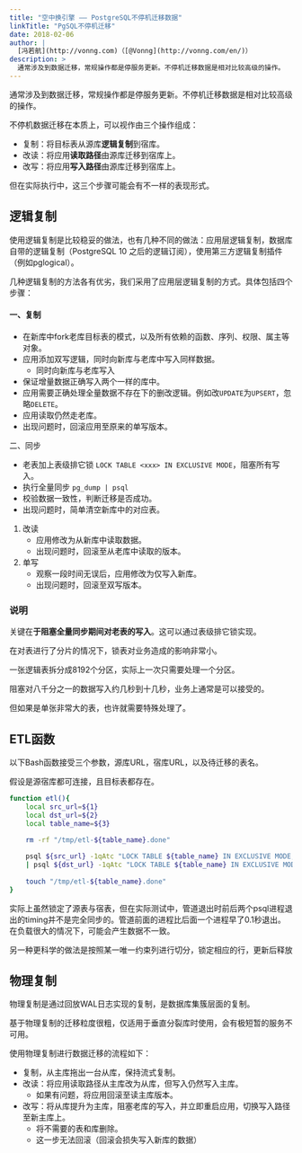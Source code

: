 ```yaml
---
title: "空中换引擎 —— PostgreSQL不停机迁移数据"
linkTitle: "PgSQL不停机迁移"
date: 2018-02-06
author: |
  [冯若航](http://vonng.com)（[@Vonng](http://vonng.com/en/)）
description: >
  通常涉及到数据迁移，常规操作都是停服务更新。不停机迁移数据是相对比较高级的操作。
---
```




通常涉及到数据迁移，常规操作都是停服务更新。不停机迁移数据是相对比较高级的操作。

不停机数据迁移在本质上，可以视作由三个操作组成：

* 复制：将目标表从源库**逻辑复制**到宿库。
* 改读：将应用**读取路径**由源库迁移到宿库上。
* 改写：将应用**写入路径**由源库迁移到宿库上。

但在实际执行中，这三个步骤可能会有不一样的表现形式。



## 逻辑复制

使用逻辑复制是比较稳妥的做法，也有几种不同的做法：应用层逻辑复制，数据库自带的逻辑复制（PostgreSQL 10 之后的逻辑订阅），使用第三方逻辑复制插件（例如pglogical）。

几种逻辑复制的方法各有优劣，我们采用了应用层逻辑复制的方式。具体包括四个步骤：

#### 一、复制

- 在新库中fork老库目标表的模式，以及所有依赖的函数、序列、权限、属主等对象。
- 应用添加双写逻辑，同时向新库与老库中写入同样数据。
  - 同时向新库与老库写入
- 保证增量数据正确写入两个一样的库中。
- 应用需要正确处理全量数据不存在下的删改逻辑。例如改`UPDATE`为`UPSERT`，忽略`DELETE`。
- 应用读取仍然走老库。
- 出现问题时，回滚应用至原来的单写版本。

二、同步

- 老表加上表级排它锁 `LOCK TABLE <xxx> IN EXCLUSIVE MODE`，阻塞所有写入。
- 执行全量同步 `pg_dump | psql`
- 校验数据一致性，判断迁移是否成功。
- 出现问题时，简单清空新库中的对应表。

1. 改读
   - 应用修改为从新库中读取数据。
   - 出现问题时，回滚至从老库中读取的版本。
2. 单写
   - 观察一段时间无误后，应用修改为仅写入新库。
   - 出现问题时，回滚至双写版本。

### 说明

关键在**于阻塞全量同步期间对老表的写入**。这可以通过表级排它锁实现。


在对表进行了分片的情况下，锁表对业务造成的影响非常小。

一张逻辑表拆分成8192个分区，实际上一次只需要处理一个分区。

阻塞对八千分之一的数据写入约几秒到十几秒，业务上通常是可以接受的。

但如果是单张非常大的表，也许就需要特殊处理了。



## ETL函数

以下Bash函数接受三个参数，源库URL，宿库URL，以及待迁移的表名。

假设是源宿库都可连接，且目标表都存在。

```bash
function etl(){
    local src_url=${1}
    local dst_url=${2}
    local table_name=${3}

    rm -rf "/tmp/etl-${table_name}.done"
    
    psql ${src_url} -1qAtc "LOCK TABLE ${table_name} IN EXCLUSIVE MODE;COPY ${table_name} TO STDOUT;" \
    | psql ${dst_url} -1qAtc "LOCK TABLE ${table_name} IN EXCLUSIVE MODE; TRUNCATE ${table_name}; COPY ${table_name} FROM STDIN;"
    
    touch "/tmp/etl-${table_name}.done"
}
```

实际上虽然锁定了源表与宿表，但在实际测试中，管道退出时前后两个psql进程退出的timing并不是完全同步的。管道前面的进程比后面一个进程早了0.1秒退出。在负载很大的情况下，可能会产生数据不一致。

另一种更科学的做法是按照某一唯一约束列进行切分，锁定相应的行，更新后释放



## 物理复制

物理复制是通过回放WAL日志实现的复制，是数据库集簇层面的复制。

基于物理复制的迁移粒度很粗，仅适用于垂直分裂库时使用，会有极短暂的服务不可用。

使用物理复制进行数据迁移的流程如下：

- 复制，从主库拖出一台从库，保持流式复制。
- 改读：将应用读取路径从主库改为从库，但写入仍然写入主库。
  - 如果有问题，将应用回滚至读主库版本。
- 改写：将从库提升为主库，阻塞老库的写入，并立即重启应用，切换写入路径至新主库上。
  - 将不需要的表和库删除。
  - 这一步无法回滚（回滚会损失写入新库的数据）

